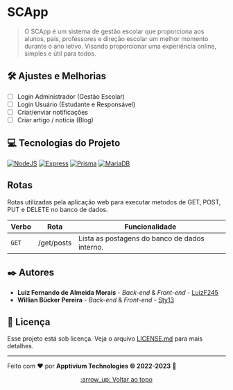 <a name="readme-top"></a>
# SCApp

<!--![GitHub repo size](https://img.shields.io/github/repo-size/apptivium/adherbal-app-old?style=for-the-badge)
![GitHub language count](https://img.shields.io/github/languages/count/apptivium/adherbal-app-old?style=for-the-badge)
![Bitbucket open issues](https://img.shields.io/bitbucket/issues/apptivium/adherbal-app-old?style=for-the-badge)
![Bitbucket open pull requests](https://img.shields.io/bitbucket/pr-raw/apptivium/adherbal-app-old?style=for-the-badge)-->

> O SCApp é um sistema de gestão escolar que proporciona aos alunos, pais, professores e direção escolar um melhor momento durante o ano letivo. Visando proporcionar uma experiência online, simples e útil para todos.

## 🛠️ Ajustes e Melhorias

- [ ] Login Administrador (Gestão Escolar)
- [ ] Login Usuário (Estudante e Responsável)
- [ ] Criar/enviar notificações
- [ ] Criar artigo / notícia (Blog)

## :computer: Tecnologias do Projeto

[![NodeJS][nodejs]][nodejs-url]
[![Express][express]][express-url]
[![Prisma][prisma]][prisma-url]
[![MariaDB][mariadb]][mariadb-url]

## Rotas

<p>Rotas utilizadas pela aplicação web para executar metodos de GET, POST, PUT e DELETE no banco de dados.</p>

| Verbo    | Rota                      | Funcionalidade                                         |
| -------- | ------------------------- | ------------------------------------------------------ |
| `GET`    | /get/posts                | Lista as postagens do banco de dados interno.          |

## :black_nib: Autores

* **Luiz Fernando de Almeida Morais** - *Back-end* & *Front-end* - [LuizF245](https://www.github.com/luizf245)
* **Willian Bücker Pereira** - *Back-end* & *Front-end* - [Sty13](https://www.github.com/Sty13)

## :pencil: Licença

Esse projeto está sob licença. Veja o arquivo [LICENSE.md](LICENSE.md) para mais detalhes.

---

Feito com :heart: por **Apptivium Technologies :copyright: 2022-2023** :rocket:

<div align="center"><a href="#readme-top">:arrow_up: Voltar ao topo</a></div>

[prisma]: https://shields.io/badge/Prisma-12344b?style=for-the-badge&logo=prisma&logoColor=white
[prisma-url]: https://www.prisma.io/
[express]: https://shields.io/badge/Express-FF2D20?style=for-the-badge&logo=express&logoColor=white
[express-url]: https://expressjs.com/pt-br/
[nodejs]: https://shields.io/badge/Node-7fb747?style=for-the-badge&logo=node.js&logoColor=white
[nodejs-url]: https://nodejs.org/en/
[mariadb]: https://shields.io/badge/MariaDB-212e5b?style=for-the-badge&logo=MariaDB&logoColor=white
[mariadb-url]: https://mariadb.org/
